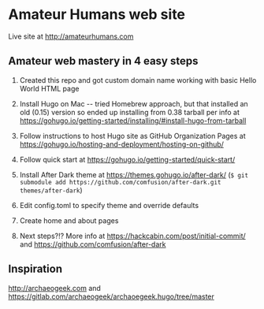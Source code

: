 # Amateur Humans web site

Live site at http://amateurhumans.com

## Amateur web mastery in 4 easy steps

1. Created this repo and got custom domain name working with basic Hello World HTML page

2. Install Hugo on Mac -- tried Homebrew approach, but that installed an old (0.15) version so ended up installing from 0.38 tarball per info at https://gohugo.io/getting-started/installing/#install-hugo-from-tarball

3. Follow instructions to host Hugo site as GitHub Organization Pages at https://gohugo.io/hosting-and-deployment/hosting-on-github/

4. Follow quick start at https://gohugo.io/getting-started/quick-start/

5. Install After Dark theme at https://themes.gohugo.io/after-dark/ (`$ git submodule add https://github.com/comfusion/after-dark.git themes/after-dark`)

6. Edit config.toml to specify theme and override defaults

7. Create home and about pages

8. Next steps?!? More info at https://hackcabin.com/post/initial-commit/ and https://github.com/comfusion/after-dark

## Inspiration

http://archaeogeek.com and https://gitlab.com/archaeogeek/archaoegeek.hugo/tree/master
